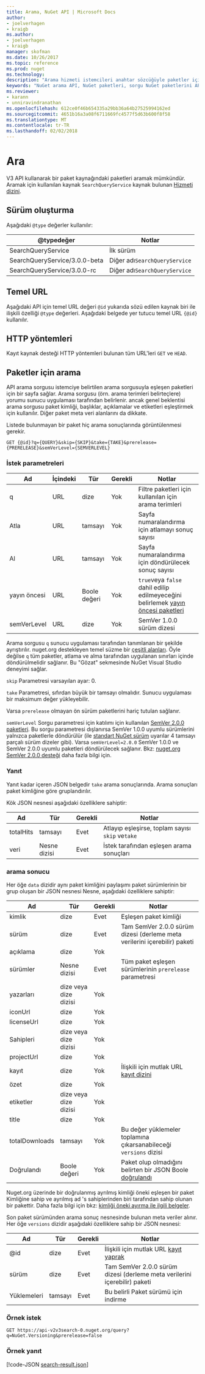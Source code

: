 ```yaml
---
title: Arama, NuGet API | Microsoft Docs
author:
- joelverhagen
- kraigb
ms.author:
- joelverhagen
- kraigb
manager: skofman
ms.date: 10/26/2017
ms.topic: reference
ms.prod: nuget
ms.technology: 
description: "Arama hizmeti istemcileri anahtar sözcüğüyle paketler için sorgu ve bazı paket alanları sonuçlarına filtre sağlar."
keywords: "NuGet arama API, NuGet paketleri, sorgu NuGet paketlerini API'sine NuGet paketlerini göz atmak için API Bul"
ms.reviewer:
- karann
- unniravindranathan
ms.openlocfilehash: 612ce0f46b654335a29bb36a64b27525994162ed
ms.sourcegitcommit: 4651b16a3a08f6711669fc4577f5d63b600f8f58
ms.translationtype: MT
ms.contentlocale: tr-TR
ms.lasthandoff: 02/02/2018
---
```

# <a name="search"></a>Ara

V3 API kullanarak bir paket kaynağındaki paketleri aramak mümkündür. Aramak için kullanılan kaynak `SearchQueryService` kaynak bulunan [Hizmeti dizini](service-index.md).

## <a name="versioning"></a>Sürüm oluşturma

Aşağıdaki `@type` değerler kullanılır:

@typedeğer                   | Notlar
----------------------------- | -----
SearchQueryService            | İlk sürüm
SearchQueryService/3.0.0-beta | Diğer adı`SearchQueryService`
SearchQueryService/3.0.0-rc   | Diğer adı`SearchQueryService`

## <a name="base-url"></a>Temel URL

Aşağıdaki API için temel URL değeri `@id` yukarıda sözü edilen kaynak biri ile ilişkili özelliği `@type` değerleri. Aşağıdaki belgede yer tutucu temel URL `{@id}` kullanılır.

## <a name="http-methods"></a>HTTP yöntemleri

Kayıt kaynak desteği HTTP yöntemleri bulunan tüm URL'leri `GET` ve `HEAD`.

## <a name="search-for-packages"></a>Paketler için arama

API arama sorgusu istemciye belirtilen arama sorgusuyla eşleşen paketleri için bir sayfa sağlar. Arama sorgusu (örn. arama terimleri belirteçlere) yorumu sunucu uygulaması tarafından belirlenir. ancak genel beklentisi arama sorgusu paket kimliği, başlıklar, açıklamalar ve etiketleri eşleştirmek için kullanılır. Diğer paket meta veri alanlarını da dikkate.

Listede bulunmayan bir paket hiç arama sonuçlarında görüntülenmesi gerekir.

    GET {@id}?q={QUERY}&skip={SKIP}&take={TAKE}&prerelease={PRERELEASE}&semVerLevel={SEMVERLEVEL}

### <a name="request-parameters"></a>İstek parametreleri

Ad        | İçindeki     | Tür    | Gerekli | Notlar
----------- | ------ | ------- | -------- | -----
q           | URL    | dize  | Yok       | Filtre paketleri için kullanılan için arama terimleri
Atla        | URL    | tamsayı | Yok       | Sayfa numaralandırma için atlamayı sonuç sayısı
Al        | URL    | tamsayı | Yok       | Sayfa numaralandırma için döndürülecek sonuç sayısı
yayın öncesi  | URL    | Boole değeri | Yok       | `true`veya `false` dahil edilip edilmeyeceğini belirlemek [yayın öncesi paketleri](../create-packages/prerelease-packages.md)
semVerLevel | URL    | dize  | Yok       | SemVer 1.0.0 sürüm dizesi 

Arama sorgusu `q` sunucu uygulaması tarafından tanımlanan bir şekilde ayrıştırılır. nuget.org destekleyen temel süzme bir [çeşitli alanları](../consume-packages/finding-and-choosing-packages.md#search-syntax). Öyle değilse `q` tüm paketler, atlama ve alma tarafından uygulanan sınırları içinde döndürülmelidir sağlanır. Bu "Gözat" sekmesinde NuGet Visual Studio deneyimi sağlar.

`skip` Parametresi varsayılan ayar: 0.

`take` Parametresi, sıfırdan büyük bir tamsayı olmalıdır. Sunucu uygulaması bir maksimum değer yükleyebilir.

Varsa `prerelease` olmayan ön sürüm paketlerini hariç tutulan sağlanır.

`semVerLevel` Sorgu parametresi için katılımı için kullanılan [SemVer 2.0.0 paketleri](https://github.com/NuGet/Home/wiki/SemVer2-support-for-nuget.org-%28server-side%29#identifying-semver-v200-packages).
Bu sorgu parametresi dışlanırsa SemVer 1.0.0 uyumlu sürümlerini yalnızca paketlerle döndürülür (ile [standart NuGet sürüm](../reference/package-versioning.md) uyarılar 4 tamsayı parçalı sürüm dizeler gibi).
Varsa `semVerLevel=2.0.0` SemVer 1.0.0 ve SemVer 2.0.0 uyumlu paketleri döndürülecek sağlanır. Bkz: [nuget.org SemVer 2.0.0 desteği](https://github.com/NuGet/Home/wiki/SemVer2-support-for-nuget.org-%28server-side%29) daha fazla bilgi için.

### <a name="response"></a>Yanıt

Yanıt kadar içeren JSON belgedir `take` arama sonuçlarında. Arama sonuçları paket kimliğine göre gruplandırılır.

Kök JSON nesnesi aşağıdaki özelliklere sahiptir:

Ad      | Tür             | Gerekli | Notlar
--------- | ---------------- | -------- | -----
totalHits | tamsayı          | Evet      | Atlayıp eşleşirse, toplam sayısı `skip` ve`take`
veri      | Nesne dizisi | Evet      | İstek tarafından eşleşen arama sonuçları

### <a name="search-result"></a>arama sonucu

Her öğe `data` dizidir aynı paket kimliğini paylaşımı paket sürümlerinin bir grup oluşan bir JSON nesnesi
Nesne, aşağıdaki özelliklere sahiptir:

Ad           | Tür                       | Gerekli | Notlar
-------------- | -------------------------- | -------- | -----
kimlik             | dize                     | Evet      | Eşleşen paket kimliği
sürüm        | dize                     | Evet      | Tam SemVer 2.0.0 sürüm dizesi (derleme meta verilerini içerebilir) paketi
açıklama    | dize                     | Yok       | 
sürümler       | Nesne dizisi           | Evet      | Tüm paket eşleşen sürümlerinin `prerelease` parametresi
yazarları        | dize veya dize dizisi | Yok       | 
iconUrl        | dize                     | Yok       | 
licenseUrl     | dize                     | Yok       | 
Sahipleri         | dize veya dize dizisi | Yok       | 
projectUrl     | dize                     | Yok       | 
kayıt   | dize                     | Yok       | İlişkili için mutlak URL [kayıt dizini](registration-base-url-resource.md#registration-index)
özet        | dize                     | Yok       | 
etiketler           | dize veya dize dizisi | Yok       | 
title          | dize                     | Yok       | 
totalDownloads | tamsayı                    | Yok       | Bu değer yüklemeler toplamına çıkarsanabileceği `versions` dizisi
Doğrulandı       | Boole değeri                    | Yok       | Paket olup olmadığını belirten bir JSON Boole [doğrulandı](../reference/id-prefix-reservation.md)

Nuget.org üzerinde bir doğrulanmış ayrılmış kimliği öneki eşleşen bir paket Kimliğine sahip ve ayrılmış ad 's sahiplerinden biri tarafından sahip olunan bir pakettir. Daha fazla bilgi için bkz: [kimliği öneki ayırma ile ilgili belgeler](../reference/id-prefix-reservation.md).

Son paket sürümünden arama sonuç nesnesinde bulunan meta veriler alınır. Her öğe `versions` dizidir aşağıdaki özelliklere sahip bir JSON nesnesi:

Ad      | Tür    | Gerekli | Notlar
--------- | ------- | -------- | -----
@id       | dize  | Evet      | İlişkili için mutlak URL [kayıt yaprak](registration-base-url-resource.md#registration-leaf)
sürüm   | dize  | Evet      | Tam SemVer 2.0.0 sürüm dizesi (derleme meta verilerini içerebilir) paketi
Yüklemeleri | tamsayı | Evet      | Bu belirli Paket sürümü için indirme

### <a name="sample-request"></a>Örnek istek

    GET https://api-v2v3search-0.nuget.org/query?q=NuGet.Versioning&prerelease=false

### <a name="sample-response"></a>Örnek yanıt

[!code-JSON [search-result.json](./_data/search-result.json)]
